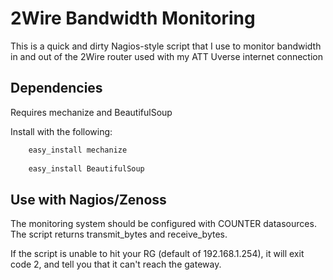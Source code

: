 2Wire Bandwidth Monitoring
==========================

This is a quick and dirty Nagios-style script that I use to monitor bandwidth in and out of the 2Wire router used with my ATT Uverse internet connection

Dependencies
------------

Requires mechanize and BeautifulSoup

Install with the following:

```bash    
    easy_install mechanize
    
    easy_install BeautifulSoup
```
Use with Nagios/Zenoss
---------------

The monitoring system should be configured with COUNTER datasources. The script returns transmit_bytes and receive_bytes.

If the script is unable to hit your RG (default of 192.168.1.254), it will exit code 2, and tell you that it can't reach the gateway.
  